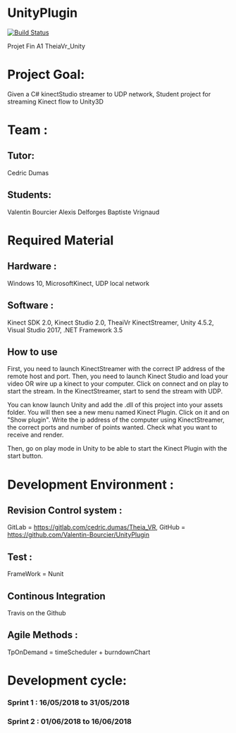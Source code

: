 # UnityPlugin 
[![Build Status](https://travis-ci.org/Valentin-Bourcier/UnityPlugin.svg?branch=master)](https://travis-ci.org/Valentin-Bourcier/UnityPlugin)

Projet Fin A1 TheiaVr_Unity

# Project Goal:
Given a C# kinectStudio streamer to UDP network, Student project for streaming Kinect flow to Unity3D

# Team : 
## Tutor: 
Cedric Dumas
## Students: 
Valentin Bourcier 
Alexis Delforges
Baptiste Vrignaud

# Required Material
## Hardware : 
Windows 10,
MicrosoftKinect,
UDP local network
## Software : 
Kinect SDK 2.0,
Kinect Studio 2.0,
TheaiVr KinectStreamer,
Unity 4.5.2,
Visual Studio 2017,
.NET Framework 3.5

## How to use

First, you need to launch KinectStreamer with the correct IP address of the remote host and port.
Then, you need to launch Kinect Studio and load your video OR wire up a kinect to your computer. Click on connect and on play to start the stream.
In the KinectStreamer, start to send the stream with UDP.

You can know launch Unity and add the .dll of this project into your assets folder. You will then see a new menu named Kinect Plugin. Click on it and on "Show plugin". Write the ip address of the computer using KinectStreamer, the correct ports and number of points wanted. Check what you want to receive and render.

Then, go on play mode in Unity to be able to start the Kinect Plugin with the start button.


# Development Environment : 
## Revision Control system : 
GitLab = https://gitlab.com/cedric.dumas/Theia_VR,
GitHub = https://github.com/Valentin-Bourcier/UnityPlugin 

## Test : 
FrameWork  = Nunit
## Continous Integration
Travis on the Github
## Agile Methods : 
TpOnDemand = timeScheduler + burndownChart

# Development cycle:
### Sprint 1 : 16/05/2018 to 31/05/2018
### Sprint 2 : 01/06/2018 to 16/06/2018
